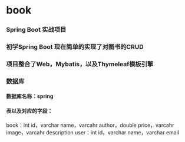 # book
### Spring Boot 实战项目
### 初学Spring Boot 现在简单的实现了对图书的CRUD
### 项目整合了Web，Mybatis，以及Thymeleaf模板引擎
### 数据库
#### 数据库名称：spring 
#### 表以及对应的字段：
book：int id，varchar name，varcahr author，double price，varcahr image，varcahr description
user：int id，varchar name，varchar email

      
